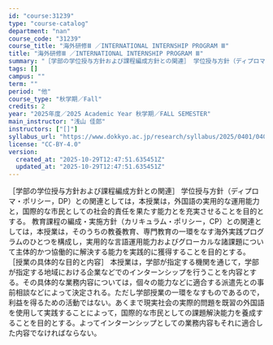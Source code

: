 ```yaml
---
id: "course:31239"
type: "course-catalog"
department: "nan"
course_code: "31239"
course_title: "海外研修Ⅲ ／INTERNATIONAL INTERNSHIP PROGRAM Ⅲ"
title: "海外研修Ⅲ ／INTERNATIONAL INTERNSHIP PROGRAM Ⅲ"
summary: "［学部の学位授与方針および課程編成方針との関連］ 学位授与方針（ディプロマ・ポリシー，DP）との関連としては，本授業は，外国語の実用的な運用能力と，国際的な市民としての社会的責任を果たす能力とを充実させることを目的とする。 教育課程の編成・…"
tags: []
campus: ""
term: ""
period: "他"
course_type: "秋学期／Fall"
credits: 2
year: "2025年度／2025 Academic Year 秋学期／FALL SEMESTER"
main_instructor: "浅山 佳郎"
instructors: ["[]"]
syllabus_url: "https://www.dokkyo.ac.jp/research/syllabus/2025/0401/0401_31239_ja_JP.html"
license: "CC-BY-4.0"
version:
  created_at: "2025-10-29T12:47:51.635451Z"
  updated_at: "2025-10-29T12:47:51.635451Z"
---
```

［学部の学位授与方針および課程編成方針との関連］ 学位授与方針（ディプロマ・ポリシー，DP）との関連としては，本授業は，外国語の実用的な運用能力と，国際的な市民としての社会的責任を果たす能力とを充実させることを目的とする。 教育課程の編成・実施方針（カリキュラム・ポリシー，CP）との関連としては，本授業は，そのうちの教養教育、専門教育の一環をなす海外実践プログラムのひとつを構成し，実用的な言語運用能力およびグローカルな諸課題について主体的かつ協働的に解決する能力を実践的に獲得することを目的とする。 ［授業の具体的な目的と内容］ 本授業は，学部が指定する機関を通じて，学部が指定する地域における企業などでのインターンシップを行うことを内容とする。その具体的な業務内容については，個々の能力などに適合する派遣先との事前相談などによって決定される。ただし学部授業の一環をなすものであるので，利益を得るための活動ではない。あくまで現実社会の実際的問題を既習の外国語を使用して実践することによって，国際的な市民としての課題解決能力を養成することを目的とする。よってインターンシップとしての業務内容もそれに適合した内容でなければならない。
